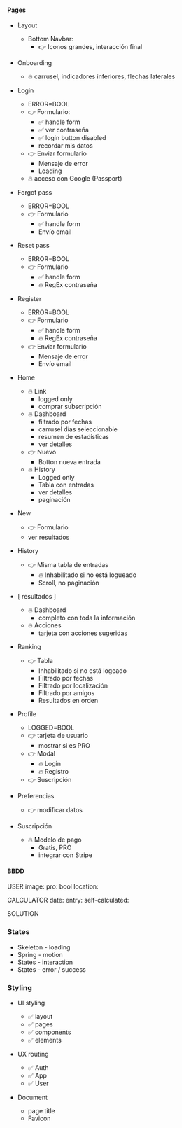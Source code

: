 

#### Pages

- Layout
  - Bottom Navbar:
    - 👉 Iconos grandes, interacción final

- Onboarding
  - 🔥 carrusel, indicadores inferiores, flechas laterales

- Login
  - ERROR=BOOL
  - 👉 Formulario:
    - ✅ handle form
    - ✅ ver contraseña
    - ✅ login button disabled
    - recordar mis datos
  - 👉 Enviar formulario
    - Mensaje de error
    - Loading
  - 🔥 acceso con Google (Passport)

- Forgot pass
  - ERROR=BOOL
  - 👉 Formulario
    - ✅ handle form
    - Envío email

- Reset pass
  - ERROR=BOOL
  - 👉 Formulario
    - ✅ handle form
    - 🔥 RegEx contraseña

- Register
  - ERROR=BOOL
  - 👉 Formulario
    - ✅ handle form
    - 🔥 RegEx contraseña
  - 👉 Enviar formulario
    - Mensaje de error
    - Envío email

- Home
  - 🔥 Link 
    - logged only
    - comprar subscripción
  - 🔥 Dashboard
    - filtrado por fechas
    - carrusel días seleccionable
    - resumen de estadísticas
    - ver detalles
  - 👉 Nuevo
    - Botton nueva entrada 
  - 🔥 History
    - Logged only
    - Tabla con entradas
    - ver detalles 
    - paginación

- New
  - 👉 Formulario
  - ver resultados

- History
  - 👉 Misma tabla de entradas
    - 🔥 Inhabilitado si no está logueado
    - Scroll, no paginación

- [ resultados ]
  - 🔥 Dashboard
    - completo con toda la información
  - 🔥 Acciones
    - tarjeta con acciones sugeridas

- Ranking
  - 👉 Tabla
    - Inhabilitado si no está logeado
    - Filtrado por fechas
    - Filtrado por localización
    - Filtrado por amigos
    - Resultados en orden

- Profile
  - LOGGED=BOOL
  - 👉 tarjeta de usuario
    - mostrar si es PRO
  - 👉 Modal
    - 🔥 Login
    - 🔥 Registro
  - 👉 Suscripción

- Preferencias
  - 👉 modificar datos 

- Suscripción
  - 🔥 Modelo de pago
    - Gratis, PRO
    - integrar con Stripe



#### BBDD

USER
image:
pro: bool
location: 

CALCULATOR
date:
entry:
self-calculated: 

SOLUTION


### States
- Skeleton - loading
- Spring - motion
- States - interaction 
- States - error / success


### Styling
- UI styling
  - ✅ layout
  - ✅ pages
  - ✅ components
  - ✅ elements

- UX routing
  - ✅ Auth
  - ✅ App
  - ✅ User

- Document
  - page title
  - Favicon

